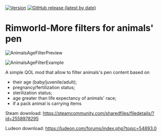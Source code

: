 [![Version](https://img.shields.io/badge/Rimworld-1.3-green.svg)](http://rimworldgame.com/)
[![GitHub release (latest by date)](https://img.shields.io/github/v/release/angelolocritani/Rimworld-AnimalsAgeFilter)](https://github.com/angelolocritani/Rimworld-AnimalsAgeFilter/releases/latest)

# Rimworld-More filters for animals' pen

![AnimalsAgeFilterPreview](https://i.imgur.com/4VgIfXV.png)

![AnimalsAgeFilterExample](https://i.imgur.com/QxpG5MO.png)

A simple QOL mod that allow to filter animals's pen content based on
- their age (baby/juvenile/adult);
- pregnancy/fertilization status;
- sterilization status;
- age greater than life expectancy of animals' race;
- if a pack animal is carrying items

Steam download: https://steamcommunity.com/sharedfiles/filedetails/?id=2558978295

Ludeon download: https://ludeon.com/forums/index.php?topic=54893.0
